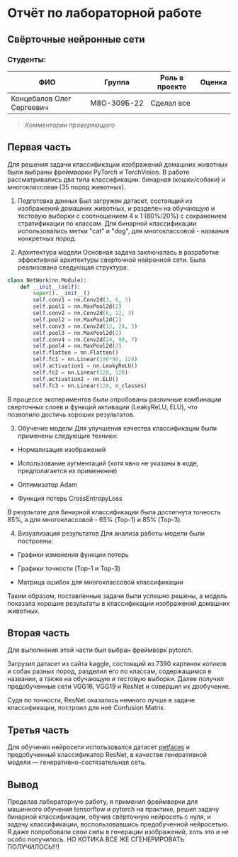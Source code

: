 # Отчёт по лабораторной работе
## Свёрточные нейронные сети

### Студенты: 

| ФИО                       | Группа      | Роль в проекте | Оценка       |
|---------------------------|-------------|----------------|--------------|
| Концебалов Олег Сергеевич | М8О-309Б-22 | Сделал все     |              |


> *Комментарии проверяющего*

## Первая часть

Для решения задачи классификации изображений домашних животных были выбраны фреймворки PyTorch и TorchVision. В работе рассматривались два типа классификации: бинарная (кошки/собаки) и многоклассовая (35 пород животных).

1. Подготовка данных
Был загружен датасет, состоящий из изображений домашних животных, и разделен на обучающую и тестовую выборки с соотношением 4 к 1 (80%/20%) с сохранением стратификации по классам. Для бинарной классификации использовались метки "cat" и "dog", для многоклассовой - названия конкретных пород.

2. Архитектура модели
Основная задача заключалась в разработке эффективной архитектуры сверточной нейронной сети. Была реализована следующая структура:

```python
class NetWork(nn.Module):
    def __init__(self):
        super().__init__()
        self.conv1 = nn.Conv2d(3, 6, 3)
        self.pool1 = nn.MaxPool2d(2)
        self.conv2 = nn.Conv2d(6, 12, 3)
        self.pool2 = nn.MaxPool2d(2)
        self.conv3 = nn.Conv2d(12, 24, 3)
        self.pool3 = nn.MaxPool2d(2)
        self.conv4 = nn.Conv2d(24, 90, 7)
        self.pool4 = nn.MaxPool2d(2)
        self.flatten = nn.Flatten()
        self.fc1 = nn.Linear(100*90, 128)
        self.activation1 = nn.LeakyReLU()
        self.fc2 = nn.Linear(128, 128)
        self.activation2 = nn.ELU()
        self.fc3 = nn.Linear(128, n_classes)
```
В процессе экспериментов были опробованы различные комбинации сверточных слоев и функций активации (LeakyReLU, ELU), что позволило достичь хороших результатов.

3. Обучение модели
Для улучшения качества классификации были применены следующие техники:

- Нормализация изображений

- Использование аугментаций (хотя явно не указаны в коде, предполагается их применение)

- Оптимизатор Adam

- Функция потерь CrossEntropyLoss

В результате для бинарной классификации была достигнута точность 85%, а для многоклассовой - 65% (Top-1) и 85% (Top-3).

4. Визуализация результатов
Для анализа работы модели были построены:

- Графики изменения функции потерь

- Графики точности (Top-1 и Top-3)

- Матрица ошибок для многоклассовой классификации

Таким образом, поставленные задачи были успешно решены, а модель показала хорошие результаты в классификации изображений домашних животных.

## Вторая часть

Для выполнения этой части был выбран фреймворк pytorch.

Загрузил датасет из сайта kaggle, состоящий из 7390 картинок котиков и собак 
разных пород, разделил его по классам, содержащимся в названии, а также на 
обучающую и тестовую выборки. Далее получил предобученные сети VGG16, VGG19 и ResNet 
и совершил их дообучение.

Судя по точности, ResNet оказалась немного лучше в задаче классификации, 
построил для неё Confusion Matrix.

## Третья часть

Для обучения нейросети использовался датасет 
[petfaces](http://www.soshnikov.com/permanent/data/petfaces.tar.gz) 
и предобученный классификатор ResNet, в качестве генеративной модели — 
генеративно-состязательная сеть.

## Вывод

Проделав лабораторную работу, я применил фреймворки для машинного обучения 
tensorflow и pytorch на практике, решил задачу бинарной классификации, обучив 
свёрточную нейросеть с нуля, и задачу классификации, воспользовавшись 
предобученной нейросетью. Я даже попробовали свои силы в генерации 
изображений, хоть это и не особо получилось. НО КОТИКА ВСЕ ЖЕ СГЕНЕРИРОВАТЬ ПОЛУЧИЛОСЬ!!!!
